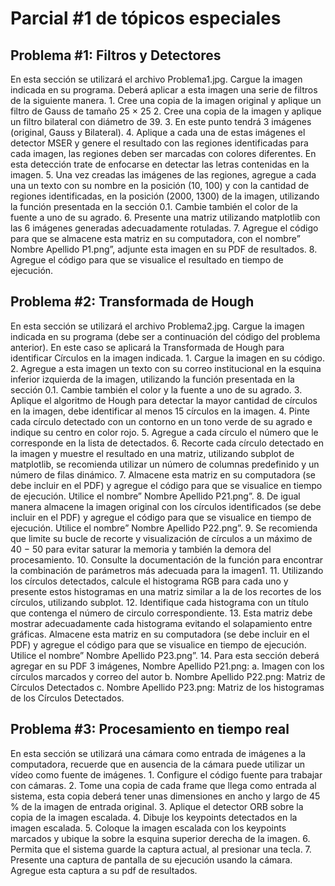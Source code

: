 # Parcial #1 de tópicos especiales

## Problema #1: Filtros y Detectores
En esta sección se utilizará el archivo Problema1.jpg. Cargue la imagen indicada en su programa. Deberá aplicar a esta imagen una serie de filtros de la siguiente manera.
    1.	Cree una copia de la imagen original y aplique un filtro de Gauss de tamaño 25 × 25
    2.	Cree una copia de la imagen y aplique un filtro bilateral con diámetro de 39.
    3.	En este punto tendrá 3 imágenes (original, Gauss y Bilateral).
    4.	Aplique a cada una de estas imágenes el detector MSER y genere el resultado con las regiones identificadas para cada imagen, las regiones deben ser marcadas con colores diferentes. En esta detección trate de enfocarse en detectar las letras contenidas en la imagen.
    5.	Una vez creadas las imágenes de las regiones, agregue a cada una un texto con su nombre en la posición (10, 100) y con la cantidad de regiones identificadas, en la posición (2000, 1300) de la imagen, utilizando la función presentada en la sección 0.1. Cambie también el color de la fuente a uno de su agrado.
    6.	Presente una matriz utilizando matplotlib con las 6 imágenes generadas adecuadamente rotuladas.
    7.	Agregue el código para que se almacene esta matriz en su computadora, con el nombre” Nombre Apellido P1.png”, adjunte esta imagen en su PDF de resultados.
    8.	Agregue el código para que se visualice el resultado en tiempo de ejecución.

## Problema #2: Transformada de Hough
En esta sección se utilizará el archivo Problema2.jpg. Cargue la imagen indicada en su programa (debe ser a continuación del código del problema anterior). En este caso se aplicará la Transformada de Hough para identificar Círculos en la imagen indicada. 
    1.	Cargue la imagen en su código. 
    2.	Agregue a esta imagen un texto con su correo institucional en la esquina inferior izquierda de la imagen, utilizando la función presentada en la sección 0.1. Cambie también el color y la fuente a uno de su agrado. 
    3.	Aplique el algoritmo de Hough para detectar la mayor cantidad de círculos en la imagen, debe identificar al menos 15 círculos en la imagen. 
    4.	Pinte cada círculo detectado con un contorno en un tono verde de su agrado e indique su centro en color rojo. 
    5.	Agregue a cada círculo el número que le corresponde en la lista de detectados. 
    6.	Recorte cada círculo detectado en la imagen y muestre el resultado en una matriz, utilizando subplot de matplotlib, se recomienda utilizar un número de columnas predefinido y un número de filas dinámico. 
    7.	Almacene esta matriz en su computadora (se debe incluir en el PDF) y agregue el código para que se visualice en tiempo de ejecución. Utilice el nombre” Nombre Apellido P21.png”. 
    8.	De igual manera almacene la imagen original con los círculos identificados (se debe incluir en el PDF) y agregue el código para que se visualice en tiempo de ejecución. Utilice el nombre” Nombre Apellido P22.png”. 
    9.	Se recomienda que limite su bucle de recorte y visualización de círculos a un máximo de 40 − 50 para evitar saturar la memoria y también la demora del procesamiento. 
    10.	Consulte la documentación de la función para encontrar la combinación de parámetros más adecuada para la imagen1. 
    11.	Utilizando los círculos detectados, calcule el histograma RGB para cada uno y presente estos histogramas en una matriz similar a la de los recortes de los círculos, utilizando subplot. 
    12.	Identifique cada histograma con un título que contenga el número de circulo correspondiente. 
    13.	Esta matriz debe mostrar adecuadamente cada histograma evitando el solapamiento entre gráficas. Almacene esta matriz en su computadora (se debe incluir en el PDF) y agregue el código para que se visualice en tiempo de ejecución. Utilice el nombre” Nombre Apellido P23.png”. 
    14.	Para esta sección deberá agregar en su PDF 3 imágenes, Nombre Apellido P21.png:
        a.	 Imagen con los círculos marcados y correo del autor 
        b.	Nombre Apellido P22.png: Matriz de Círculos Detectados 
        c.	Nombre Apellido P23.png: Matriz de los histogramas de los Círculos Detectados.

## Problema #3: Procesamiento en tiempo real
En esta sección se utilizará una cámara como entrada de imágenes a la computadora, recuerde que en ausencia de la cámara puede utilizar un vídeo como fuente de imágenes. 
    1.	Configure el código fuente para trabajar con cámaras. 
    2.	Tome una copia de cada frame que llega como entrada al sistema, esta copia deberá tener unas dimensiones en ancho y largo de 45 % de la imagen de entrada original. 
    3.	Aplique el detector ORB sobre la copia de la imagen escalada. 
    4.	Dibuje los keypoints detectados en la imagen escalada. 
    5.	Coloque la imagen escalada con los keypoints marcados y ubique la sobre la esquina superior derecha de la imagen. 
    6.	Permita que el sistema guarde la captura actual, al presionar una tecla. 
    7.	Presente una captura de pantalla de su ejecución usando la cámara. Agregue esta captura a su pdf de resultados.
